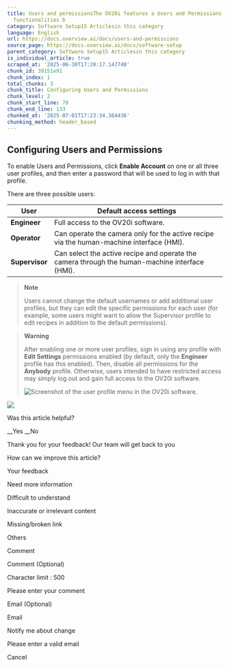 ```yaml
---
title: Users and permissionsThe OV20i features a Users and Permissions system to restrict
  functionalities b
category: Software Setup15 Articlesin this category
language: English
url: https://docs.overview.ai/docs/users-and-permissions
source_page: https://docs.overview.ai/docs/software-setup
parent_category: Software Setup15 Articlesin this category
is_individual_article: true
scraped_at: '2025-06-30T17:20:17.147748'
chunk_id: 39151e91
chunk_index: 1
total_chunks: 3
chunk_title: Configuring Users and Permissions
chunk_level: 2
chunk_start_line: 70
chunk_end_line: 133
chunked_at: '2025-07-01T17:23:34.364436'
chunking_method: header_based
---
```


## **Configuring Users and Permissions**

To enable Users and Permissions, click **Enable Account** on one or all three user profiles, and then enter a password that will be used to log in with that profile.

There are three possible users:

User| Default access settings  
---|---  
**Engineer**|  Full access to the OV20i software.  
**Operator**|  Can operate the camera only for the active recipe via the human-machine interface \(HMI\).  
**Supervisor**|  Can select the active recipe and operate the camera through the human-machine interface \(HMI\).  
  
> **Note**
> 
> Users cannot change the default usernames or add additional user profiles, but they can edit the specific permissions for each user \(for example, some users might want to allow the Supervisor profile to edit recipes in addition to the default permissions\).

> **Warning**
> 
> After enabling one or more user profiles, sign in using any profile with **Edit Settings** permissions enabled \(by default, only the **Engineer** profile has this enabled\). Then, disable all permissions for the **Anybody** profile. Otherwise, users intended to have restricted access may simply log out and gain full access to the OV20i software.  
>   
> ![Screenshot of the user profile menu in the OV20i software.](https://cdn.document360.io/863daf20-40fe-49e9-9c91-e3c6cfba55d1/Images/Documentation/sign_in.png)

![](https://cdn.document360.io/863daf20-40fe-49e9-9c91-e3c6cfba55d1/Images/Documentation/image\(177\).png)

Was this article helpful?

__Yes __No

Thank you for your feedback\! Our team will get back to you

How can we improve this article?

Your feedback

Need more information

Difficult to understand

Inaccurate or irrelevant content

Missing/broken link

Others

Comment

Comment \(Optional\)

Character limit : 500

Please enter your comment

Email \(Optional\)

Email

Notify me about change  


Please enter a valid email

Cancel
